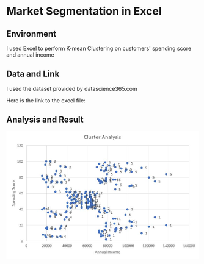 # Market Segmentation in Excel  

## Environment
I used Excel to perform K-mean Clustering on customers' spending score and annual income

## Data and Link
I used the dataset provided by datascience365.com

Here is the link to the excel file:

## Analysis and Result

![Cluster](./image/clusterresult.JPG)
